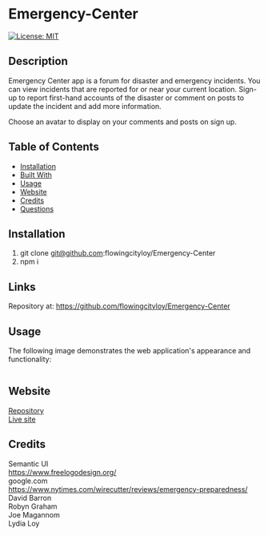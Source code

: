 # Emergency-Center
[![License: MIT](https://img.shields.io/badge/License-MIT-yellow.svg)](https://opensource.org/licenses/MIT)


## Description
Emergency Center app is a forum for disaster and emergency incidents. You can view incidents that are reported for or near your current location. Sign-up to report first-hand accounts of the disaster or comment on posts to update the incident and add more information.

Choose an avatar to display on your comments and posts on sign up.



## Table of Contents
* [Installation](#installation)
* [Built With](#builtwith)
* [Usage](#usage)
* [Website](#website)
* [Credits](#credits)
* [Questions](#questions)



## Installation 
  1. git clone git@github.com:flowingcityloy/Emergency-Center
  2. npm i



## Links
Repository at: https://github.com/flowingcityloy/Emergency-Center



## Usage 
The following image demonstrates the web application's appearance and functionality:
<p><img src=""/></p>



## Website
[Repository](https://github.com/flowingcityloy/The-Tech-Blog)<br />
[Live site](https://the-tech-blog-ll.herokuapp.com/)



## Credits
Semantic UI<br>
https://www.freelogodesign.org/ <br>
google.com <br>
https://www.nytimes.com/wirecutter/reviews/emergency-preparedness/ <br>
David Barron<br>
Robyn Graham<br>
Joe Magannom<br>
Lydia Loy
    

